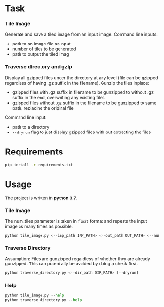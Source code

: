 # Task

### Tile Image
Generate and save a tiled image from an input image. Command line inputs:
- path to an image file as input
- number of tiles to be generated
- path to output the tiled imag

### Traverse directory and gzip
Display all gzipped files under the directory at any level (file can be gzipped regardless of having
.gz suffix in the filename). Gunzip the files inplace:

- gzipped files with .gz suffix in filename to be gunzipped to without .gz suffix in the end,
overwriting any existing files
- gzipped files without .gz suffix in the filename to be gunzipped to same path, replacing the
original file

Command line input:
- path to a directory
- `--dryrun` flag to just display gzipped files with out extracting the files


# Requirements
```bash
pip install -r requirements.txt
```

# Usage
The project is written in <b>python 3.7</b>.
### Tile Image
The num_tiles parameter is taken in `float` format and repeats the input image as many times as possible.
```python
python tile_image.py <--inp_path INP_PATH> <--out_path OUT_PATH> <--num_tiles NUM_TILES>
```

### Traverse Directory
Assumption: Files are gunzipped regardless of whether they are already gunzipped. This can potentially be avoided by doing a check first.
```python
python traverse_directory.py <--dir_path DIR_PATH> [--dryrun]
```

### Help
```python
python tile_image.py --help
python traverse_directory.py --help
```